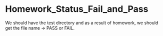 # Homework_Status_Fail_and_Pass
We should have the test directory and as a result of homework, we should get the file name -> PASS or FAIL.
